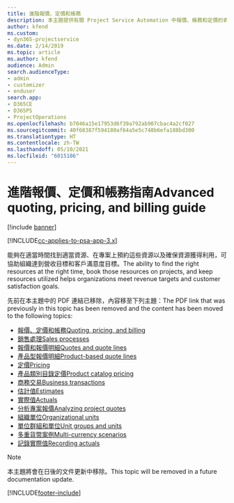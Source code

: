 ```yaml
---
title: 進階報價、定價和帳務
description: 本主題提供有關 Project Service Automation 中報價、帳務和定價的資訊。
author: kfend
ms.custom:
- dyn365-projectservice
ms.date: 2/14/2019
ms.topic: article
ms.author: kfend
audience: Admin
search.audienceType:
- admin
- customizer
- enduser
search.app:
- D365CE
- D365PS
- ProjectOperations
ms.openlocfilehash: b7046a15e17953d6f39a792ab907cbac4a2cf027
ms.sourcegitcommit: 40f68387f594180af64a5e5c748b6efa188bd300
ms.translationtype: HT
ms.contentlocale: zh-TW
ms.lasthandoff: 05/10/2021
ms.locfileid: "6015186"
---
```

# <a name="advanced-quoting-pricing-and-billing-guide"></a><span data-ttu-id="929d0-103">進階報價、定價和帳務指南</span><span class="sxs-lookup"><span data-stu-id="929d0-103">Advanced quoting, pricing, and billing guide</span></span>

[!include [banner](../../includes/psa-now-project-operations.md)]

[!INCLUDE[cc-applies-to-psa-app-3.x](../../includes/cc-applies-to-psa-app-3x.md)]

<span data-ttu-id="929d0-104">能夠在適當時間找到適當資源、在專案上預約這些資源以及確保資源獲得利用，可協助組織達到營收目標和客戶滿意度目標。</span><span class="sxs-lookup"><span data-stu-id="929d0-104">The ability to find the right resources at the right time, book those resources on projects, and keep resources utilized helps organizations meet revenue targets and customer satisfaction goals.</span></span> 

<span data-ttu-id="929d0-105">先前在本主題中的 PDF 連結已移除，內容移至下列主題：</span><span class="sxs-lookup"><span data-stu-id="929d0-105">The PDF link that was previously in this topic has been removed and the content has been moved to the following topics:</span></span>

- [<span data-ttu-id="929d0-106">報價、定價和帳務</span><span class="sxs-lookup"><span data-stu-id="929d0-106">Quoting, pricing, and billing</span></span>](../quote-bill-price.md)
- [<span data-ttu-id="929d0-107">銷售處理</span><span class="sxs-lookup"><span data-stu-id="929d0-107">Sales processes</span></span>](../basic-sales-process.md)
- [<span data-ttu-id="929d0-108">報價和報價明細</span><span class="sxs-lookup"><span data-stu-id="929d0-108">Quotes and quote lines</span></span>](../basic-quote-lines.md)
- [<span data-ttu-id="929d0-109">產品型報價明細</span><span class="sxs-lookup"><span data-stu-id="929d0-109">Product-based quote lines</span></span>](../product-based-quote-lines.md)
- [<span data-ttu-id="929d0-110">定價</span><span class="sxs-lookup"><span data-stu-id="929d0-110">Pricing</span></span>](../basic-pricing.md)
- [<span data-ttu-id="929d0-111">產品類別目錄定價</span><span class="sxs-lookup"><span data-stu-id="929d0-111">Product catalog pricing</span></span>](../product-catalog-pricing.md)
- [<span data-ttu-id="929d0-112">商務交易</span><span class="sxs-lookup"><span data-stu-id="929d0-112">Business transactions</span></span>](../basic-business-transactions.md)
- [<span data-ttu-id="929d0-113">估計值</span><span class="sxs-lookup"><span data-stu-id="929d0-113">Estimates</span></span>](../estimates.md)
- [<span data-ttu-id="929d0-114">實際值</span><span class="sxs-lookup"><span data-stu-id="929d0-114">Actuals</span></span>](../actuals.md)
- [<span data-ttu-id="929d0-115">分析專案報價</span><span class="sxs-lookup"><span data-stu-id="929d0-115">Analyzing project quotes</span></span>](../basic-analyzing-quotes.md)
- [<span data-ttu-id="929d0-116">組織單位</span><span class="sxs-lookup"><span data-stu-id="929d0-116">Organizational units</span></span>](../advanced-organizational.md)
- [<span data-ttu-id="929d0-117">單位群組和單位</span><span class="sxs-lookup"><span data-stu-id="929d0-117">Unit groups and units</span></span>](../advanced-units.md)
- [<span data-ttu-id="929d0-118">多重貨幣案例</span><span class="sxs-lookup"><span data-stu-id="929d0-118">Multi-currency scenarios</span></span>](../advanced-currency.md)
- [<span data-ttu-id="929d0-119">記錄實際值</span><span class="sxs-lookup"><span data-stu-id="929d0-119">Recording actuals</span></span>](../advanced-actuals.md)

> [!NOTE]
> <span data-ttu-id="929d0-120">本主題將會在日後的文件更新中移除。</span><span class="sxs-lookup"><span data-stu-id="929d0-120">This topic will be removed in a future documentation update.</span></span> 


[!INCLUDE[footer-include](../../includes/footer-banner.md)]